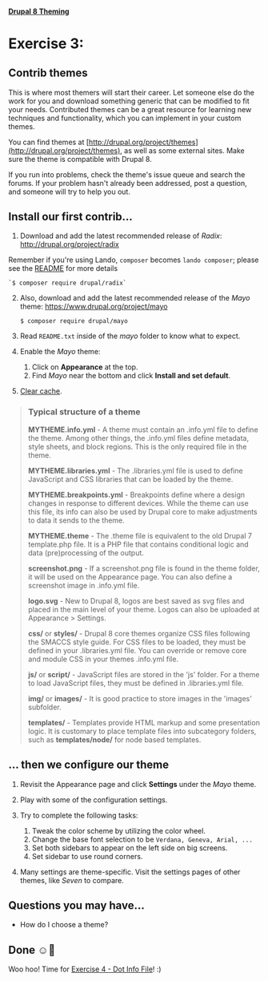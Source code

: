 #### [Drupal 8 Theming](README.md)

# Exercise 3: 

## Contrib themes

This is where most themers will start their career. Let someone else do the work for you and download something generic that can be modified to fit your needs. Contributed themes can be a great resource for learning new techniques and functionality, which you can implement in your custom themes.

You can find themes at [http://drupal.org/project/themes](http://drupal.org/project/themes), as well as some external sites. Make sure the theme is compatible with Drupal 8.

If you run into problems, check the theme's issue queue and search the forums. If your problem hasn't already been addressed, post a question, and someone will try to help you out.


## Install our first contrib...
1. Download and add the latest recommended release of *Radix*:  http://drupal.org/project/radix 

Remember if you're using Lando, `composer` becomes `lando composer`; please see the [README](https://github.com/chapter-three/drupal-8-theming/blob/master/README.md) for more details

    `$ composer require drupal/radix`

2. Also, download and add the latest recommended release of the *Mayo* theme: https://www.drupal.org/project/mayo

    `$ composer require drupal/mayo`

3. Read `README.txt` inside of the *mayo* folder to know what to expect. 
	
4. Enable the *Mayo* theme:
    1. Click on **Appearance** at the top.
    2. Find *Mayo* near the bottom and click **Install and set default**.

5. [Clear cache](clear-cache.md).


> ### Typical structure of a theme
>**MYTHEME.info.yml** - A theme must contain an .info.yml file to define the theme. Among other things, the .info.yml files define metadata, style sheets, and block regions. This is the only required file in the theme.
>
>**MYTHEME.libraries.yml** - The .libraries.yml file is used to define JavaScript and CSS libraries that can be loaded by the theme.
>
>**MYTHEME.breakpoints.yml** - Breakpoints define where a design changes in response to different devices. While the theme can use this file, its info can also be used by Drupal core to make adjustments to data it sends to the theme.
>
>**MYTHEME.theme** - The .theme file is equivalent to the old Drupal 7 template.php file. It is a PHP file that contains conditional logic and data (pre)processing of the output.
>
>**screenshot.png** - If a screenshot.png file is found in the theme folder, it will be used on the Appearance page. You can also define a screenshot image in .info.yml file.
>
>**logo.svg** - New to Drupal 8, logos are best saved as svg files and placed in the main level of your theme. Logos can also be uploaded at Appearance > Settings.
>
>**css/** or **styles/** - Drupal 8 core themes organize CSS files following the SMACCS style guide. For CSS files to be loaded, they must be defined in your .libraries.yml file. You can override or remove core and module CSS in your themes .info.yml file.
>
>**js/** or **script/** - JavaScript files are stored in the 'js' folder. For a theme to load JavaScript files, they must be defined in .libraries.yml file.
>
>**img/** or **images/** - It is good practice to store images in the 'images' subfolder.
>
>**templates/** - Templates provide HTML markup and some presentation logic. It is customary to place template files into subcategory folders, such as **templates/node/** for node based templates.

## ... then we configure our theme
1. Revisit the Appearance page and click **Settings** under the _Mayo_ theme.
2. Play with some of the configuration settings.
3. Try to complete the following tasks:
    1. Tweak the color scheme by utilizing the color wheel.
    2. Change the base font selection to be `Verdana, Geneva, Arial, ...`
    3. Set both sidebars to appear on the left side on big screens.
    3. Set sidebar to use round corners.

4. Many settings are theme-specific. Visit the settings pages of other themes, like *Seven* to compare.


## Questions you may have...
+ How do I choose a theme?

## Done ☺
Woo hoo! Time for [Exercise 4 - Dot Info File](exercise_04-dot-info.md)! :)


